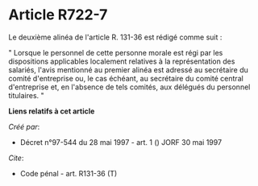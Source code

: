 # Article R722-7

Le deuxième alinéa de l'article R. 131-36 est rédigé comme suit :

" Lorsque le personnel de cette personne morale est régi par les dispositions applicables localement relatives à la
représentation des salariés, l'avis mentionné au premier alinéa est adressé au secrétaire du comité d'entreprise ou, le cas
échéant, au secrétaire du comité central d'entreprise et, en l'absence de tels comités, aux délégués du personnel titulaires.
"

**Liens relatifs à cet article**

_Créé par_:

  - Décret n°97-544 du 28 mai 1997 - art. 1 () JORF 30 mai 1997

_Cite_:

  - Code pénal - art. R131-36 (T)
